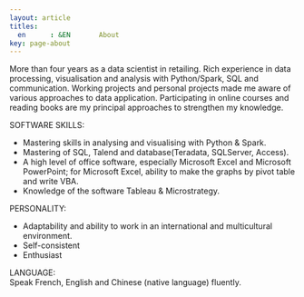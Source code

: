 ```yaml
---
layout: article
titles:
  en      : &EN       About
key: page-about
---
```


More than four years as a data scientist in retailing. Rich experience in data
processing, visualisation and analysis with Python/Spark, SQL and communication.
Working projects and personal projects made me aware of various approaches to
data application. Participating in online courses and reading books are my
principal approaches to strengthen my knowledge.

SOFTWARE SKILLS:
- Mastering skills in analysing and visualising with Python & Spark.
- Mastering of SQL, Talend and database(Teradata, SQLServer, Access).
- A high level of office software, especially Microsoft Excel and Microsoft
PowerPoint; for Microsoft Excel, ability to make the graphs by pivot table and
write VBA.
- Knowledge of the software Tableau & Microstrategy.

PERSONALITY:
- Adaptability and ability to work in an international and multicultural
environment.
- Self-consistent
- Enthusiast

LANGUAGE:<br>
Speak French, English and Chinese (native language) fluently.
